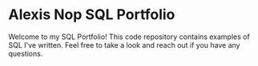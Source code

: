 # Alexis Nop SQL Portfolio
Welcome to my SQL Portfolio! This code repository contains examples of SQL I've written. Feel free to take a look and reach out if you have any questions.
